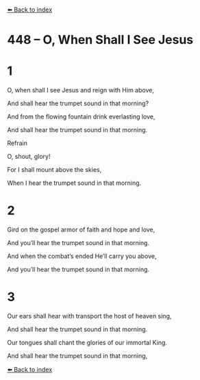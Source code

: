 [⬅️ Back to index](../README.md)

# 448 – O, When Shall I See Jesus





# 1

O, when shall I see Jesus and reign with Him above,

And shall hear the trumpet sound in that morning?

And from the flowing fountain drink everlasting love,

And shall hear the trumpet sound in that morning.



Refrain

O, shout, glory!

For I shall mount above the skies,

When I hear the trumpet sound in that morning.



# 2

Gird on the gospel armor of faith and hope and love,

And you’ll hear the trumpet sound in that morning.

And when the combat’s ended He’ll carry you above,

And you’ll hear the trumpet sound in that morning.



# 3

Our ears shall hear with transport the host of heaven sing,

And shall hear the trumpet sound in that morning.

Our tongues shall chant the glories of our immortal King.

And shall hear the trumpet sound in that morning,

[⬅️ Back to index](../README.md)
